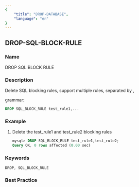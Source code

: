 ```yaml
---
{
    "title": "DROP-DATABASE",
    "language": "en"
}
---
```


## DROP-SQL-BLOCK-RULE

### Name

DROP SQL BLOCK RULE

### Description

Delete SQL blocking rules, support multiple rules, separated by ,

grammar:

```sql
DROP SQL_BLOCK_RULE test_rule1,...
```

### Example

1. Delete the test_rule1 and test_rule2 blocking rules

    ```sql
    mysql> DROP SQL_BLOCK_RULE test_rule1,test_rule2;
    Query OK, 0 rows affected (0.00 sec)
    ```

### Keywords

```text
DROP, SQL_BLOCK_RULE
```

### Best Practice
